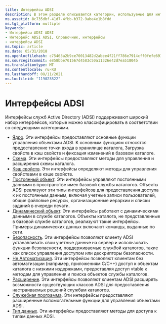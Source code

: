 ```yaml
---
title: Интерфейсы ADSI
description: В этом разделе описываются категории, используемые для интерфейсов ADSI.
ms.assetid: 8c735dbf-41d7-4fbb-b372-9abe4e1b8fdd
ms.tgt_platform: multiple
keywords:
- Интерфейсы ADSI ADSI
- Интерфейс ADSI ADSI, Справочник, интерфейсы
- интерфейсы ADSI
ms.topic: article
ms.date: 05/31/2018
ms.openlocfilehash: c75463a2b9ce70013482d2abee4f21ff786e7914cff0fefe691c562c4f39edb1
ms.sourcegitcommit: e858bbe701567d4583c50a11326e42d7ea51804b
ms.translationtype: MT
ms.contentlocale: ru-RU
ms.lasthandoff: 08/11/2021
ms.locfileid: "119023822"
---
```

# <a name="adsi-interfaces"></a>Интерфейсы ADSI

Интерфейсы служб Active Directory (ADSI) поддерживают широкий набор интерфейсов, которые можно классифицировать в соответствии со следующими категориями.

-   [Ядро](core-interfaces.md). Эти интерфейсы предоставляют основные функции управления объектами ADSI. К основным функциям относятся предоставление точки входа в хранилище каталога, Загрузка свойств в кэш свойств и фиксация изменений в базовом каталоге.
-   [Схема](schema-interfaces.md). Эти интерфейсы предоставляют методы для управления и расширения схемы каталога.
-   [Кэш свойств](property-cache-interfaces.md). Эти интерфейсы определяют методы для управления свойствами в кэше свойств.
-   [Постоянный объект](persistent-object-interfaces.md). Эти интерфейсы управляют постоянными данными в пространстве имен базовой службы каталогов. Объекты ADSI реализуют эти типы интерфейсов для предоставления доступа к их постоянным данным, включая учетные записи пользователей, общие файловые ресурсы, организационные иерархии и списки заданий в очереди печати.
-   [Динамический объект](dynamic-object-interfaces.md). Эти интерфейсы работают с динамическими данными в службе каталогов. Объекты каталога, не представленные в базовой службе каталогов, реализуют такие интерфейсы. Примеры динамических данных включают команды, выданные по сети.
-   [Безопасность](security-interfaces.md). Эти интерфейсы позволяют клиенту ADSI устанавливать свои учетные данные на сервер и использовать функции безопасности, поддерживаемые службой каталогов, такие как список управления доступом или дескрипторы безопасности.
-   [Не Автоматизация](non-automation-interfaces.md). Эти интерфейсы позволяют клиентам без автоматизации (например, приложениям C/C++) доступ к объектам каталога с низкими издержками, предоставляя доступ vtable к методам для управления и поиска объектов службы каталогов.
-   [Расширение](extension-interfaces.md). Эти интерфейсы позволяют клиентам ADSI расширять возможности существующих классов ADSI для предоставления настраиваемых решений службам каталогов.
-   [Служебная программа](utility-interfaces.md). Эти интерфейсы предоставляют расширенные вспомогательные функции для управления объектами ADSI.
-   [Тип данных](data-type-interfaces.md). Эти интерфейсы предоставляют методы для доступа к типам данных ADSI.

 

 




